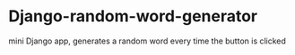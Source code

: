 # Django-random-word-generator
mini Django app, generates a random word every time the button is clicked
